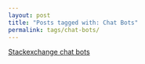 ```yaml
---
layout: post
title: "Posts tagged with: Chat Bots"
permalink: tags/chat-bots/
---
```

[Stackexchange chat bots](/2012/01/stackexchange-chat-bots)
